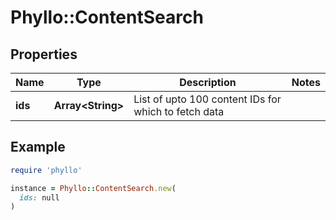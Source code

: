 # Phyllo::ContentSearch

## Properties

| Name | Type | Description | Notes |
| ---- | ---- | ----------- | ----- |
| **ids** | **Array&lt;String&gt;** | List of upto 100 content IDs for which to fetch data |  |

## Example

```ruby
require 'phyllo'

instance = Phyllo::ContentSearch.new(
  ids: null
)
```

